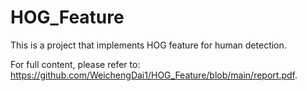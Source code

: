# HOG_Feature
This is a project that implements HOG feature for human detection.

For full content, please refer to: https://github.com/WeichengDai1/HOG_Feature/blob/main/report.pdf. 

